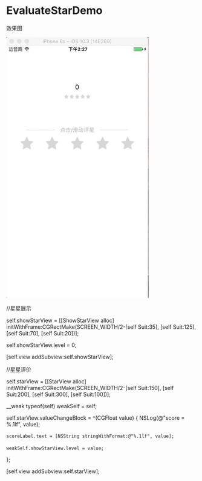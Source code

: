 # EvaluateStarDemo

效果图

![image](https://github.com/Cesaradu/EvaluateStarDemo/blob/master/star.gif)

//星星展示

self.showStarView = [[ShowStarView alloc] initWithFrame:CGRectMake(SCREEN_WIDTH/2-[self Suit:35], [self Suit:125], [self Suit:70], [self Suit:20])];

self.showStarView.level = 0;

[self.view addSubview:self.showStarView];
    
//星星评价

self.starView = [[StarView alloc] initWithFrame:CGRectMake(SCREEN_WIDTH/2-[self Suit:150], [self Suit:200], [self Suit:300], [self Suit:100])];

__weak typeof(self) weakSelf = self;

self.starView.valueChangeBlock = ^(CGFloat value) {
    NSLog(@"score = %.1lf", value);
    
    scoreLabel.text = [NSString stringWithFormat:@"%.1lf", value];
    
    weakSelf.showStarView.level = value;
 };
 
 [self.view addSubview:self.starView];
